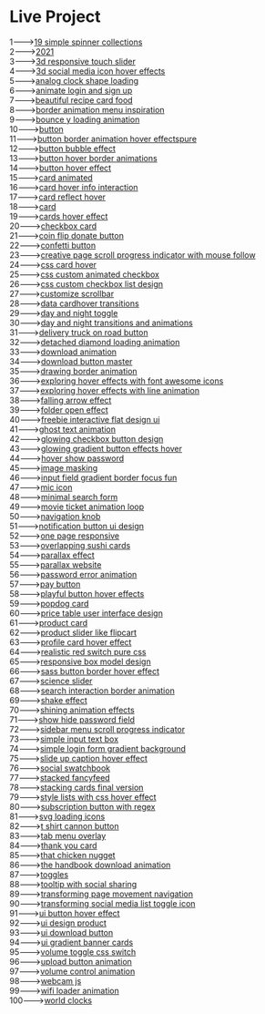 <h1>Live Project</h1>
1---><a href="https://hawanbeats.github.io/html-css-js/19%20simple%20spinner%20collections/">19 simple spinner collections</a>
<br>
2---><a href="https://hawanbeats.github.io/html-css-js/2021/">2021</a>
<br>
3---><a href="https://hawanbeats.github.io/html-css-js/3d%20responsive%20touch%20slider/">3d responsive touch slider</a>
<br>
4---><a href="https://hawanbeats.github.io/html-css-js/3d%20social%20media%20icon%20hover%20effects/">3d social media icon hover effects</a>
<br>
5---><a href="https://hawanbeats.github.io/html-css-js/analog%20clock%20shape%20loading/">analog clock shape loading</a>
<br>
6---><a href="https://hawanbeats.github.io/html-css-js/animate%20login%20and%20sign%20up/">animate login and sign up</a>
<br>
7---><a href="https://hawanbeats.github.io/html-css-js/beatiful%20recipe%20card%20food/">beautiful recipe card food</a>
<br>
8---><a href="https://hawanbeats.github.io/html-css-js/border%20animation%20menu%20inspiration/">border animation menu inspiration</a>
<br>
9---><a href="https://hawanbeats.github.io/html-css-js/bounce%20y%20loading%20animation/">bounce y loading animation</a>
<br>
10---><a href="https://hawanbeats.github.io/html-css-js/button/">button</a>
<br>
11---><a href="https://hawanbeats.github.io/html-css-js/button%20border%20animation%20on%20hover%20effectspure/">button border animation hover effectspure</a>
<br>
12---><a href="https://hawanbeats.github.io/html-css-js/button%20bubble%20effect/">button bubble effect</a>
<br>
13---><a href="https://hawanbeats.github.io/html-css-js/button%20hover%20border%20animations/">button hover border animations</a>
<br>
14---><a href="https://hawanbeats.github.io/html-css-js/button%20hover%20effect/">button hover effect</a>
<br>
15---><a href="https://hawanbeats.github.io/html-css-js/card%20animated/">card animated</a>
<br>
16---><a href="https://hawanbeats.github.io/html-css-js/card%20hover%20info%20interaction/">card hover info interaction</a>
<br>
17---><a href="https://hawanbeats.github.io/html-css-js/card%20reflect%20hover/">card reflect hover</a>
<br>
18---><a href="https://hawanbeats.github.io/html-css-js/card/">card</a>
<br>
19---><a href="https://hawanbeats.github.io/html-css-js/cards%20hover%20effect/">cards hover effect</a>
<br>
20---><a href="https://hawanbeats.github.io/html-css-js/checkbox%20card/">checkbox card</a>
<br>
21---><a href="https://hawanbeats.github.io/html-css-js/coin%20flip%20donate%20button/">coin flip donate button</a>
<br>
22---><a href="https://hawanbeats.github.io/html-css-js/confetti%20button/">confetti button</a>
<br>
23---><a href="https://hawanbeats.github.io/html-css-js/creative%20page%20scroll%20progress%20indicator%20with%20mouse%20follow/">creative page scroll progress indicator with mouse follow</a>
<br>
24---><a href="https://hawanbeats.github.io/html-css-js/css%20card%20hover/">css card hover</a>
<br>
25---><a href="https://hawanbeats.github.io/html-css-js/css%20custom%20animated%20checkbox/">css custom animated checkbox</a>
<br>
26---><a href="https://hawanbeats.github.io/html-css-js/css%20custom%20checkbox%20list%20design/">css custom checkbox list design</a>
<br>
27---><a href="https://hawanbeats.github.io/html-css-js/customize%20scrollbar/">customize scrollbar</a>
<br>
28---><a href="https://hawanbeats.github.io/html-css-js/data%20cardhover%20transitions/">data cardhover transitions</a>
<br>
29---><a href="https://hawanbeats.github.io/html-css-js/day%20and%20night%20toggle/">day and night toggle</a>
<br>
30---><a href="https://hawanbeats.github.io/html-css-js/day%20and%20night%20transitions%20and%20animations/">day and night transitions and animations</a>
<br>
31---><a href="https://hawanbeats.github.io/html-css-js/delivery%20truck%20on%20road%20button/">delivery truck on road button</a>
<br>
32---><a href="https://hawanbeats.github.io/html-css-js/detached%20diamond%20loading%20animation/">detached diamond loading animation</a>
<br>
33---><a href="https://hawanbeats.github.io/html-css-js/download%20animation/">download animation</a>
<br>
34---><a href="https://hawanbeats.github.io/html-css-js/download-button-master/">download button master</a>
<br>
35---><a href="https://hawanbeats.github.io/html-css-js/drawing%20border%20animation/">drawing border animation</a>
<br>
36---><a href="https://hawanbeats.github.io/html-css-js/exploring%20hover%20effects%20with%20font%20awesome%20icons/">exploring hover effects with font awesome icons</a>
<br>
37---><a href="https://hawanbeats.github.io/html-css-js/exploring%20hover%20effects%20with%20line%20animation/">exploring hover effects with line animation</a>
<br>
38---><a href="https://hawanbeats.github.io/html-css-js/falling%20arrow%20effect/">falling arrow effect</a>
<br>
39---><a href="https://hawanbeats.github.io/html-css-js/folder%20open%20effect/">folder open effect</a>
<br>
40---><a href="https://hawanbeats.github.io/html-css-js/freebie%20interactive%20flat%20design%20ui/">freebie interactive flat design ui</a>
<br>
41---><a href="https://hawanbeats.github.io/html-css-js/ghost%20text%20animation/">ghost text animation</a>
<br>
42---><a href="https://hawanbeats.github.io/html-css-js/glowing%20checkbox%20button%20design/">glowing checkbox button design</a>
<br>
43---><a href="https://hawanbeats.github.io/html-css-js/glowing%20gradient%20button%20effects%20on%20hover/">glowing gradient button effects hover</a>
<br>
44---><a href="https://hawanbeats.github.io/html-css-js/hover%20show%20password/">hover show password</a>
<br>
45---><a href="https://hawanbeats.github.io/html-css-js/image%20masking/">image masking</a>
<br>
46---><a href="https://hawanbeats.github.io/html-css-js/input%20field%20gradient%20border%20focus%20fun/">input field gradient border focus fun</a>
<br>
47---><a href="https://hawanbeats.github.io/html-css-js/mic%20icon/">mic icon</a>
<br>
48---><a href="https://hawanbeats.github.io/html-css-js/minimal%20search%20form/">minimal search form</a>
<br>
49---><a href="https://hawanbeats.github.io/html-css-js/movie%20ticket%20animation%20loop/">movie ticket animation loop</a>
<br>
50---><a href="https://hawanbeats.github.io/html-css-js/navigation%20knob/">navigation knob</a>
<br>
51---><a href="https://hawanbeats.github.io/html-css-js/notification%20button%20ui%20design/">notification button ui design</a>
<br>
52---><a href="https://hawanbeats.github.io/html-css-js/one%20page%20responsive/">one page responsive</a>
<br>
53---><a href="https://hawanbeats.github.io/html-css-js/overlapping%20sushi%20cards/">overlapping sushi cards</a>
<br>
54---><a href="https://hawanbeats.github.io/html-css-js/parallax%20effect/">parallax effect</a>
<br>
55---><a href="https://hawanbeats.github.io/html-css-js/parallax%20website/">parallax website</a>
<br>
56---><a href="https://hawanbeats.github.io/html-css-js/password%20error%20animation/">password error animation</a>
<br>
57---><a href="https://hawanbeats.github.io/html-css-js/pay%20button/">pay button</a>
<br>
58---><a href="https://hawanbeats.github.io/html-css-js/playful%20button%20hover%20effects/">playful button hover effects</a>
<br>
59---><a href="https://hawanbeats.github.io/html-css-js/popdog%20card/">popdog card</a>
<br>
60---><a href="https://hawanbeats.github.io/html-css-js/price%20table%20user%20interface%20design/">price table user interface design</a>
<br>
61---><a href="https://hawanbeats.github.io/html-css-js/product%20card/">product card</a>
<br>
62---><a href="https://hawanbeats.github.io/html-css-js/product%20slider%20like%20flipcart/">product slider like flipcart</a>
<br>
63---><a href="https://hawanbeats.github.io/html-css-js/profile%20card%20hover%20effect/">profile card hover effect</a>
<br>
64---><a href="https://hawanbeats.github.io/html-css-js/realistic%20red%20switch%20pure%20css/">realistic red switch pure css</a>
<br>
65---><a href="https://hawanbeats.github.io/html-css-js/responsive%20box%20model%20design/">responsive box model design</a>
<br>
66---><a href="https://hawanbeats.github.io/html-css-js/sass%20button%20border%20hover%20effect/">sass button border hover effect</a>
<br>
67---><a href="https://hawanbeats.github.io/html-css-js/science%20slider/">science slider</a>
<br>
68---><a href="https://hawanbeats.github.io/html-css-js/search%20interaction%20border%20animation/">search interaction border animation</a>
<br>
69---><a href="https://hawanbeats.github.io/html-css-js/shake%20effect/">shake effect</a>
<br>
70---><a href="https://hawanbeats.github.io/html-css-js/shining%20text%20animation%20effects/">shining animation effects</a>
<br>
71---><a href="https://hawanbeats.github.io/html-css-js/show%20hide%20password%20field/">show hide password field</a>
<br>
72---><a href="https://hawanbeats.github.io/html-css-js/sidebar%20menu%20scroll%20progress%20indicator/">sidebar menu scroll progress indicator</a>
<br>
73---><a href="https://hawanbeats.github.io/html-css-js/simple%20input%20text%20box/">simple input text box</a>
<br>
74---><a href="https://hawanbeats.github.io/html-css-js/simple%20login%20form%20gradient%20background/">simple login form gradient background</a>
<br>
75---><a href="https://hawanbeats.github.io/html-css-js/slide%20up%20caption%20hover%20effect/">slide up caption hover effect</a>
<br>
76---><a href="https://hawanbeats.github.io/html-css-js/social%20swatchbook/">social swatchbook</a>
<br>
77---><a href="https://hawanbeats.github.io/html-css-js/stacked%20fancyfeed/">stacked fancyfeed</a>
<br>
78---><a href="https://hawanbeats.github.io/html-css-js/stacking%20cards%20final%20version/">stacking cards final version</a>
<br>
79---><a href="https://hawanbeats.github.io/html-css-js/style%20lists%20with%20css%20hover%20effect/">style lists with css hover effect</a>
<br> 
80---><a href="https://hawanbeats.github.io/html-css-js/subscription%20button%20with%20regex/">subscription button with regex</a>
<br>
81---><a href="https://hawanbeats.github.io/html-css-js/svg%20loading%20icons/">svg loading icons</a>
<br>
82---><a href="https://hawanbeats.github.io/html-css-js/t%20shirt%20cannon%20button/">t shirt cannon button</a>
<br>
83---><a href="https://hawanbeats.github.io/html-css-js/tab%20menu%20overlay/">tab menu overlay</a>
<br>
84---><a href="https://hawanbeats.github.io/html-css-js/thank%20you%20card/">thank you card</a>
<br>
85---><a href="https://hawanbeats.github.io/html-css-js/that%20chicken%20nugget/">that chicken nugget</a>
<br>
86---><a href="https://hawanbeats.github.io/html-css-js/the%20handbook%20download%20animation/">the handbook download animation</a>
<br>
87---><a href="https://hawanbeats.github.io/html-css-js/toggles/">toggles</a>
<br>
88---><a href="https://hawanbeats.github.io/html-css-js/tooltip%20with%20social%20sharing/">tooltip with social sharing</a>
<br>
89---><a href="https://hawanbeats.github.io/html-css-js/transforming%20page%20movement%20navigation/">transforming page movement navigation</a>
<br>
90---><a href="https://hawanbeats.github.io/html-css-js/transforming%20social%20media%20list%20toggle%20icon/">transforming social media list toggle icon</a>
<br>
91---><a href="https://hawanbeats.github.io/html-css-js/ui%20button%20hover%20effect/">ui button hover effect</a>
<br>
92---><a href="https://hawanbeats.github.io/html-css-js/ui%20design%20product/">ui design product</a>
<br>
93---><a href="https://hawanbeats.github.io/html-css-js/ui%20download%20button/">ui download button</a>
<br>
94---><a href="https://hawanbeats.github.io/html-css-js/ui%20gradient%20banner%20cards/">ui gradient banner cards</a>
<br>
95---><a href="https://hawanbeats.github.io/html-css-js/volume%20toggle%20css%20switch/">volume toggle css switch</a>
<br>
96---><a href="https://hawanbeats.github.io/html-css-js/upload%20button%20animation/">upload button animation</a>
<br>
97---><a href="https://hawanbeats.github.io/html-css-js/volume%20control%20animation/">volume control animation</a>
<br>
98---><a href="https://hawanbeats.github.io/html-css-js/webcam%20js/">webcam js</a>
<br>
99---><a href="https://hawanbeats.github.io/html-css-js/wifi%20loader%20animation/">wifi loader animation</a>
<br>
100---><a href="https://hawanbeats.github.io/html-css-js/world%20clocks/">world clocks</a>
